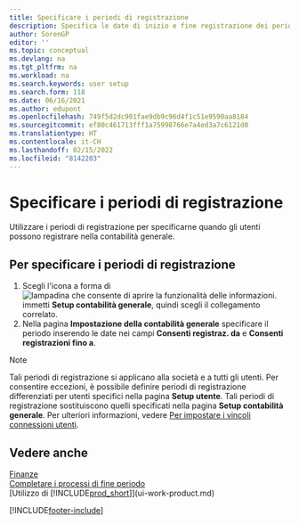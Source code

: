```yaml
---
title: Specificare i periodi di registrazione
description: Specifica le date di inizio e fine registrazione dei periodi di registrazione per impostare quando gli utenti possono registrare nella contabilità generale.
author: SorenGP
editor: ''
ms.topic: conceptual
ms.devlang: na
ms.tgt_pltfrm: na
ms.workload: na
ms.search.keywords: user setup
ms.search.form: 118
ms.date: 06/16/2021
ms.author: edupont
ms.openlocfilehash: 749f5d2dc901fae9db9c96d4f1c51e9590aa8184
ms.sourcegitcommit: ef80c461713fff1a75998766e7a4ed3a7c6121d0
ms.translationtype: HT
ms.contentlocale: it-CH
ms.lasthandoff: 02/15/2022
ms.locfileid: "8142203"
---
```

# <a name="specify-posting-periods"></a>Specificare i periodi di registrazione

Utilizzare i periodi di registrazione per specificarne quando gli utenti possono registrare nella contabilità generale.  

## <a name="to-specify-posting-periods"></a>Per specificare i periodi di registrazione

1. Scegli l'icona a forma di ![lampadina che consente di aprire la funzionalità delle informazioni.](media/ui-search/search_small.png "Informazioni sull'operazione che si desidera eseguire") immetti **Setup contabilità generale**, quindi scegli il collegamento correlato.  
2. Nella pagina **Impostazione della contabilità generale** specificare il periodo inserendo le date nei campi **Consenti registraz. da** e **Consenti registrazioni fino a**.  

> [!NOTE]  
> Tali periodi di registrazione si applicano alla società e a tutti gli utenti. Per consentire eccezioni, è possibile definire periodi di registrazione differenziati per utenti specifici nella pagina **Setup utente**. Tali periodi di registrazione sostituiscono quelli specificati nella pagina **Setup contabilità generale**. Per ulteriori informazioni, vedere [Per impostare i vincoli connessioni utenti](ui-define-granular-permissions.md#to-set-up-user-time-constraints).

## <a name="see-also"></a>Vedere anche

[Finanze](finance.md)  
[Completare i processi di fine periodo](year-how-complete-period-end-processes.md)  
[Utilizzo di [!INCLUDE[prod_short](includes/prod_short.md)]](ui-work-product.md)


[!INCLUDE[footer-include](includes/footer-banner.md)]